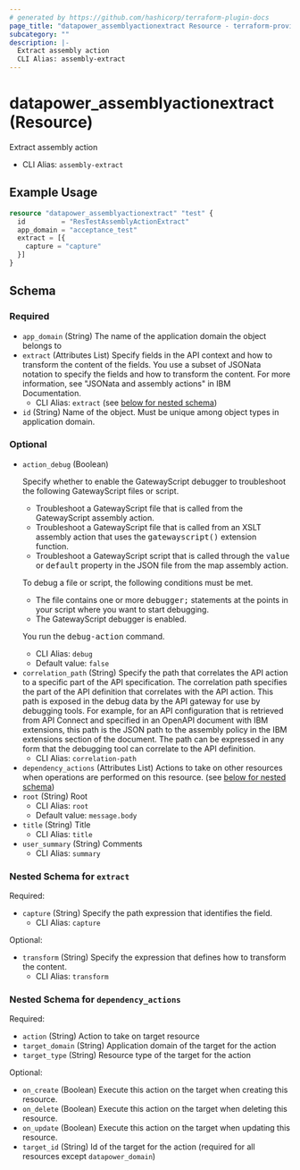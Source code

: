 ```yaml
---
# generated by https://github.com/hashicorp/terraform-plugin-docs
page_title: "datapower_assemblyactionextract Resource - terraform-provider-datapower"
subcategory: ""
description: |-
  Extract assembly action
  CLI Alias: assembly-extract
---
```


# datapower_assemblyactionextract (Resource)

Extract assembly action
  - CLI Alias: `assembly-extract`

## Example Usage

```terraform
resource "datapower_assemblyactionextract" "test" {
  id         = "ResTestAssemblyActionExtract"
  app_domain = "acceptance_test"
  extract = [{
    capture = "capture"
  }]
}
```

<!-- schema generated by tfplugindocs -->
## Schema

### Required

- `app_domain` (String) The name of the application domain the object belongs to
- `extract` (Attributes List) Specify fields in the API context and how to transform the content of the fields. You use a subset of JSONata notation to specify the fields and how to transform the content. For more information, see "JSONata and assembly actions" in IBM Documentation.
  - CLI Alias: `extract` (see [below for nested schema](#nestedatt--extract))
- `id` (String) Name of the object. Must be unique among object types in application domain.

### Optional

- `action_debug` (Boolean) <p>Specify whether to enable the GatewayScript debugger to troubleshoot the following GatewayScript files or script.</p><ul><li>Troubleshoot a GatewayScript file that is called from the GatewayScript assembly action.</li><li>Troubleshoot a GatewayScript file that is called from an XSLT assembly action that uses the <tt>gatewayscript()</tt> extension function.</li><li>Troubleshoot a GatewayScript script that is called through the <tt>value</tt> or <tt>default</tt> property in the JSON file from the map assembly action.</li></ul><p>To debug a file or script, the following conditions must be met.</p><ul><li>The file contains one or more <tt>debugger;</tt> statements at the points in your script where you want to start debugging.</li><li>The GatewayScript debugger is enabled.</li></ul><p>You run the <tt>debug-action</tt> command.</p>
  - CLI Alias: `debug`
  - Default value: `false`
- `correlation_path` (String) Specify the path that correlates the API action to a specific part of the API specification. The correlation path specifies the part of the API definition that correlates with the API action. This path is exposed in the debug data by the API gateway for use by debugging tools. For example, for an API configuration that is retrieved from API Connect and specified in an OpenAPI document with IBM extensions, this path is the JSON path to the assembly policy in the IBM extensions section of the document. The path can be expressed in any form that the debugging tool can correlate to the API definition.
  - CLI Alias: `correlation-path`
- `dependency_actions` (Attributes List) Actions to take on other resources when operations are performed on this resource. (see [below for nested schema](#nestedatt--dependency_actions))
- `root` (String) Root
  - CLI Alias: `root`
  - Default value: `message.body`
- `title` (String) Title
  - CLI Alias: `title`
- `user_summary` (String) Comments
  - CLI Alias: `summary`

<a id="nestedatt--extract"></a>
### Nested Schema for `extract`

Required:

- `capture` (String) Specify the path expression that identifies the field.
  - CLI Alias: `capture`

Optional:

- `transform` (String) Specify the expression that defines how to transform the content.
  - CLI Alias: `transform`


<a id="nestedatt--dependency_actions"></a>
### Nested Schema for `dependency_actions`

Required:

- `action` (String) Action to take on target resource
- `target_domain` (String) Application domain of the target for the action
- `target_type` (String) Resource type of the target for the action

Optional:

- `on_create` (Boolean) Execute this action on the target when creating this resource.
- `on_delete` (Boolean) Execute this action on the target when deleting this resource.
- `on_update` (Boolean) Execute this action on the target when updating this resource.
- `target_id` (String) Id of the target for the action (required for all resources except `datapower_domain`)
